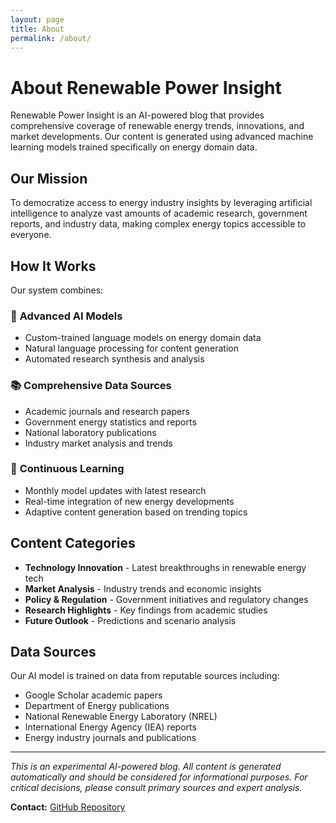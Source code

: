 ```yaml
---
layout: page
title: About
permalink: /about/
---
```


# About Renewable Power Insight

Renewable Power Insight is an AI-powered blog that provides comprehensive coverage of renewable energy trends, innovations, and market developments. Our content is generated using advanced machine learning models trained specifically on energy domain data.

## Our Mission

To democratize access to energy industry insights by leveraging artificial intelligence to analyze vast amounts of academic research, government reports, and industry data, making complex energy topics accessible to everyone.

## How It Works

Our system combines:

### 🤖 **Advanced AI Models**
- Custom-trained language models on energy domain data
- Natural language processing for content generation
- Automated research synthesis and analysis

### 📚 **Comprehensive Data Sources**
- Academic journals and research papers
- Government energy statistics and reports
- National laboratory publications
- Industry market analysis and trends

### 🔄 **Continuous Learning**
- Monthly model updates with latest research
- Real-time integration of new energy developments
- Adaptive content generation based on trending topics

## Content Categories

- **Technology Innovation** - Latest breakthroughs in renewable energy tech
- **Market Analysis** - Industry trends and economic insights
- **Policy & Regulation** - Government initiatives and regulatory changes
- **Research Highlights** - Key findings from academic studies
- **Future Outlook** - Predictions and scenario analysis

## Data Sources

Our AI model is trained on data from reputable sources including:
- Google Scholar academic papers
- Department of Energy publications
- National Renewable Energy Laboratory (NREL)
- International Energy Agency (IEA) reports
- Energy industry journals and publications

---

*This is an experimental AI-powered blog. All content is generated automatically and should be considered for informational purposes. For critical decisions, please consult primary sources and expert analysis.*

**Contact:** [GitHub Repository](https://github.com/kweiss51/RenewablePowerInsight)
